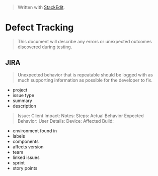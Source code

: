 
> Written with [StackEdit](https://stackedit.io/).
# Defect Tracking
> This document will describe any errors or unexpected outcomes discovered during testing. 
## JIRA
> Unexpected behavior that is repeatable should be logged with as much supporting information as possible for the developer to fix.
- project
- issue type
- summary
- description
>
>Issue:
Client Impact:
Notes:
Steps:
Actual Behavior
Expected Behavior:
User Details:
Device:
Affected Build:
- environment found in
- labels
- components
- affects version
- team
- linked issues
- sprint
- story points
<!--stackedit_data:
eyJoaXN0b3J5IjpbLTE2ODM1ODk3NTAsMTQyODU0MTQzMiw3Mz
A5OTgxMTZdfQ==
-->